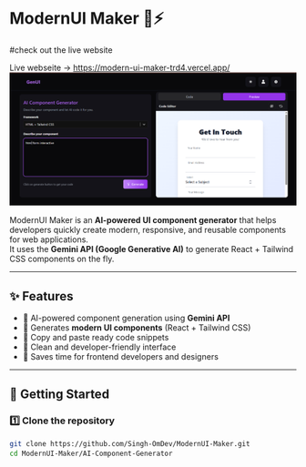 # ModernUI Maker 🎨⚡
#check out the live website

   Live webseite -> https://modern-ui-maker-trd4.vercel.app/
   ![ModernUI Maker Screenshot](/public/screenshot.png)


ModernUI Maker is an **AI-powered UI component generator** that helps developers quickly create modern, responsive, and reusable components for web applications.  
It uses the **Gemini API (Google Generative AI)** to generate React + Tailwind CSS components on the fly.

---

## ✨ Features
- 🔹 AI-powered component generation using **Gemini API**  
- 🔹 Generates **modern UI components** (React + Tailwind CSS)  
- 🔹 Copy and paste ready code snippets  
- 🔹 Clean and developer-friendly interface  
- 🔹 Saves time for frontend developers and designers  

---

## 🚀 Getting Started

### 1️⃣ Clone the repository
```bash
git clone https://github.com/Singh-OmDev/ModernUI-Maker.git
cd ModernUI-Maker/AI-Component-Generator

